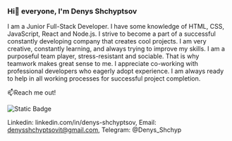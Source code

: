 ### Hi👋 everyone, I'm Denys Shchyptsov

I am a Junior Full-Stack Developer. I have some knowledge of HTML, CSS, JavaScript, React and Node.js. I strive to become a part of a successful constantly developing company that creates cool projects. I am very creative, constantly learning, and always trying to improve my skills. 
I am a purposeful team player, stress-resistant and sociable. That is why teamwork makes great sense to me. I appreciate co-working with professional developers who eagerly adopt experience. I am always ready to help in all working processes for successful project completion.

📫Reach me out!

![Static Badge](https://img.shields.io/badge/linkedin-%230A66C2?style=social&logo=linkedin&color=%230A66C2&link=www.linkedin.com%2Fin%2Fdenys-shchyptsov)






Linkedin: linkedin.com/in/denys-shchyptsov, Email: denysshchyptsovit@gmail.com, Telegram: @Denys_Shchyp

